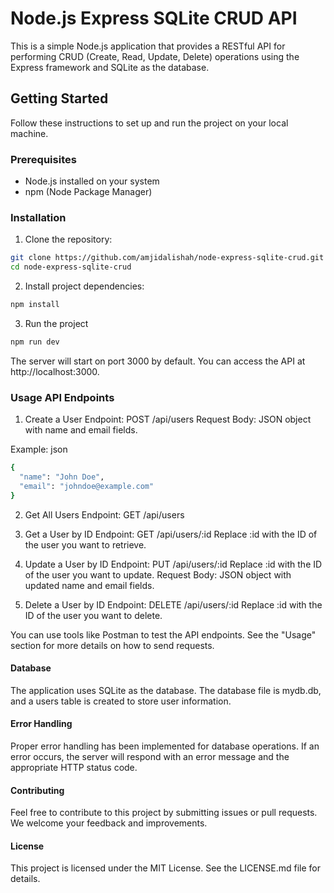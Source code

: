 # Node.js Express SQLite CRUD API

This is a simple Node.js application that provides a RESTful API for performing CRUD (Create, Read, Update, Delete) operations using the Express framework and SQLite as the database.

## Getting Started

Follow these instructions to set up and run the project on your local machine.

### Prerequisites

- Node.js installed on your system
- npm (Node Package Manager)

### Installation

1. Clone the repository:

```bash
git clone https://github.com/amjidalishah/node-express-sqlite-crud.git
cd node-express-sqlite-crud
```

2. Install project dependencies:

```bash
npm install
```

3. Run the project

```bash
npm run dev
```

The server will start on port 3000 by default. You can access the API at http://localhost:3000.

### Usage API Endpoints

1. Create a User
   Endpoint: POST /api/users
   Request Body: JSON object with name and email fields.

Example: json

```bash
{
  "name": "John Doe",
  "email": "johndoe@example.com"
}
```

2. Get All Users
   Endpoint: GET /api/users

3. Get a User by ID
   Endpoint: GET /api/users/:id
   Replace :id with the ID of the user you want to retrieve.

4. Update a User by ID
   Endpoint: PUT /api/users/:id
   Replace :id with the ID of the user you want to update.
   Request Body: JSON object with updated name and email fields.

5. Delete a User by ID
   Endpoint: DELETE /api/users/:id
   Replace :id with the ID of the user you want to delete.

You can use tools like Postman to test the API endpoints. See the "Usage" section for more details on how to send requests.

#### Database

The application uses SQLite as the database. The database file is mydb.db, and a users table is created to store user information.

#### Error Handling

Proper error handling has been implemented for database operations. If an error occurs, the server will respond with an error message and the appropriate HTTP status code.

#### Contributing

Feel free to contribute to this project by submitting issues or pull requests. We welcome your feedback and improvements.

#### License

This project is licensed under the MIT License. See the LICENSE.md file for details.
